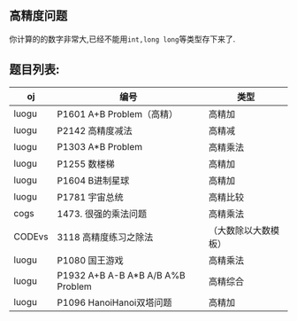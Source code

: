 ## 高精度问题

你计算的的数字非常大,已经不能用`int,long long`等类型存下来了.

## 题目列表:

 | oj     | 编号                              | 类型                 |
 |--------|-----------------------------------|----------------------|
 | luogu  | P1601 A+B Problem（高精）         | 高精加               |
 | luogu  | P2142 高精度减法                  | 高精减               |
 | luogu  | P1303 A*B Problem                 | 高精乘法             |
 | luogu  | P1255 数楼梯                      | 高精加               |
 | luogu  | P1604 B进制星球                   | 高精加               |
 | luogu  | P1781 宇宙总统                    | 高精比较             |
 | cogs   | 1473. 很强的乘法问题              | 高精乘法             |
 | CODEvs | 3118 高精度练习之除法             | （大数除以大数模板） |
 | luogu  | P1080 国王游戏                    | 高精乘法             |
 | luogu  | P1932 A+B A-B A*B A/B A%B Problem | 高精综合             |
 | luogu  | P1096 HanoiHanoi双塔问题          | 高精加               |
